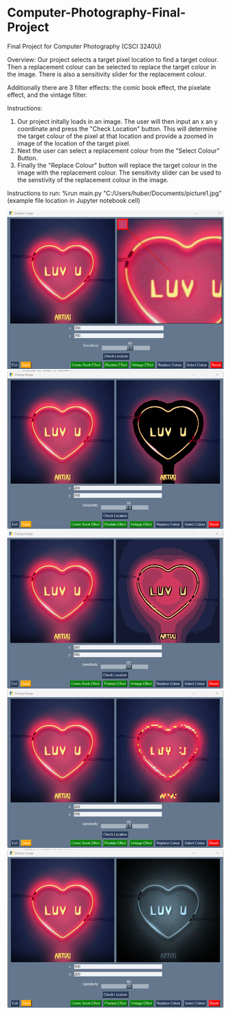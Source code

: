 # Computer-Photography-Final-Project
Final Project for Computer Photography (CSCI 3240U)

Overview:
Our project selects a target pixel location to find a target colour. Then a replacement colour can be selected to replace the target colour in the image. There is also a sensitivity slider for the replacement colour.

Additionally there are 3 filter effects: the comic book effect, the pixelate effect, and the vintage filter.

Instructions:
 1. Our project initally loads in an image. The user will then input an x an y coordinate and press the "Check Location" button. This will determine the target colour of the pixel at that location and provide a zoomed in image of the location of the target pixel. 
 2. Next the user can select a replacement colour from the "Select Colour" Button. 
 3. Finally the "Replace Colour" button will replace the target colour in the image with the replacement colour. The sensitivity slider can be used to the senstivity of the replacement colour in the image. 
 
 
Instructions to run:
%run main.py "C:/Users/huber/Documents/picture1.jpg" (example file location in Jupyter notebook cell)

![Model](https://github.com/TheHub5/Computer-Photography-Final-Project/blob/main/Computer_Photography_Project_Images/location.png)
![Model](https://github.com/TheHub5/Computer-Photography-Final-Project/blob/main/Computer_Photography_Project_Images/Colour_Replace.png)
![Model](https://github.com/TheHub5/Computer-Photography-Final-Project/blob/main/Computer_Photography_Project_Images/Comic.png)
![Model](https://github.com/TheHub5/Computer-Photography-Final-Project/blob/main/Computer_Photography_Project_Images/Pixel.png)
![Model](https://github.com/TheHub5/Computer-Photography-Final-Project/blob/main/Computer_Photography_Project_Images/Vintage.png)
